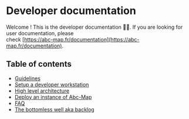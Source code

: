 # Developer documentation

Welcome ! This is the developer documentation 👨‍💻. If you are looking for user documentation, please  
check [https://abc-map.fr/documentation](https://abc-map.fr/documentation).     


## Table of contents

- [Guidelines](./0_guidelines.md)
- [Setup a developer workstation](./1_setup-workstation.md)
- [High level architecture](./2_architecture.md)
- [Deploy an instance of Abc-Map](./3_deployment.md)
- [FAQ](./4_faq.md)
- [The bottomless well aka backlog](./5_the_bottomless_well.md)




